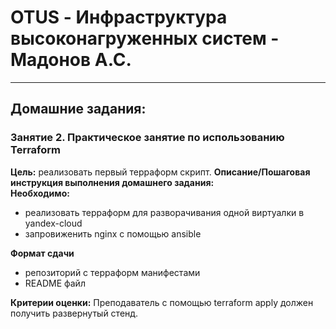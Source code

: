 # OTUS - Инфраструктура высоконагруженных систем - Мадонов А.С.

---
## Домашние задания:
### Занятие 2. Практическое занятие по использованию Terraform

**Цель:** реализовать первый терраформ скрипт.
**Описание/Пошаговая инструкция выполнения домашнего задания:**  
**Необходимо:**  
- реализовать терраформ для разворачивания одной виртуалки в yandex-cloud
- запровиженить nginx с помощью ansible

**Формат сдачи**
* репозиторий с терраформ манифестами
* README файл

**Критерии оценки:** Преподаватель с помощью terraform apply должен получить развернутый стенд.